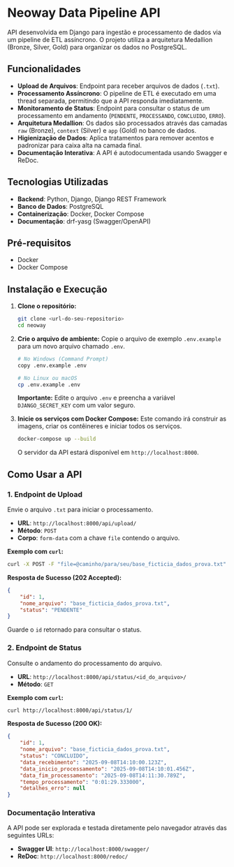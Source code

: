 # Neoway Data Pipeline API

API desenvolvida em Django para ingestão e processamento de dados via um pipeline de ETL assíncrono. O projeto utiliza a arquitetura Medallion (Bronze, Silver, Gold) para organizar os dados no PostgreSQL.

## Funcionalidades

- **Upload de Arquivos**: Endpoint para receber arquivos de dados (`.txt`).
- **Processamento Assíncrono**: O pipeline de ETL é executado em uma thread separada, permitindo que a API responda imediatamente.
- **Monitoramento de Status**: Endpoint para consultar o status de um processamento em andamento (`PENDENTE`, `PROCESSANDO`, `CONCLUIDO`, `ERRO`).
- **Arquitetura Medallion**: Os dados são processados através das camadas `raw` (Bronze), `context` (Silver) e `app` (Gold) no banco de dados.
- **Higienização de Dados**: Aplica tratamentos para remover acentos e padronizar para caixa alta na camada final.
- **Documentação Interativa**: A API é autodocumentada usando Swagger e ReDoc.

## Tecnologias Utilizadas

- **Backend**: Python, Django, Django REST Framework
- **Banco de Dados**: PostgreSQL
- **Containerização**: Docker, Docker Compose
- **Documentação**: drf-yasg (Swagger/OpenAPI)

## Pré-requisitos

- Docker
- Docker Compose

## Instalação e Execução

1.  **Clone o repositório:**
    ```sh
    git clone <url-do-seu-repositorio>
    cd neoway
    ```

2.  **Crie o arquivo de ambiente:**
    Copie o arquivo de exemplo `.env.example` para um novo arquivo chamado `.env`.
    ```sh
    # No Windows (Command Prompt)
    copy .env.example .env
    
    # No Linux ou macOS
    cp .env.example .env
    ```
    **Importante:** Edite o arquivo `.env` e preencha a variável `DJANGO_SECRET_KEY` com um valor seguro.

3.  **Inicie os serviços com Docker Compose:**
    Este comando irá construir as imagens, criar os contêineres e iniciar todos os serviços.
    ```sh
    docker-compose up --build
    ```
    O servidor da API estará disponível em `http://localhost:8000`.

## Como Usar a API

### 1. Endpoint de Upload

Envie o arquivo `.txt` para iniciar o processamento.

- **URL**: `http://localhost:8000/api/upload/`
- **Método**: `POST`
- **Corpo**: `form-data` com a chave `file` contendo o arquivo.

**Exemplo com `curl`:**
```bash
curl -X POST -F "file=@caminho/para/seu/base_ficticia_dados_prova.txt" http://localhost:8000/api/upload/
```

**Resposta de Sucesso (202 Accepted):**
```json
{
    "id": 1,
    "nome_arquivo": "base_ficticia_dados_prova.txt",
    "status": "PENDENTE"
}
```
Guarde o `id` retornado para consultar o status.

### 2. Endpoint de Status

Consulte o andamento do processamento do arquivo.

- **URL**: `http://localhost:8000/api/status/<id_do_arquivo>/`
- **Método**: `GET`

**Exemplo com `curl`:**
```bash
curl http://localhost:8000/api/status/1/
```

**Resposta de Sucesso (200 OK):**
```json
{
    "id": 1,
    "nome_arquivo": "base_ficticia_dados_prova.txt",
    "status": "CONCLUIDO",
    "data_recebimento": "2025-09-08T14:10:00.123Z",
    "data_inicio_processamento": "2025-09-08T14:10:01.456Z",
    "data_fim_processamento": "2025-09-08T14:11:30.789Z",
    "tempo_processamento": "0:01:29.333000",
    "detalhes_erro": null
}
```

### Documentação Interativa

A API pode ser explorada e testada diretamente pelo navegador através das seguintes URLs:

- **Swagger UI**: `http://localhost:8000/swagger/`
- **ReDoc**: `http://localhost:8000/redoc/`
